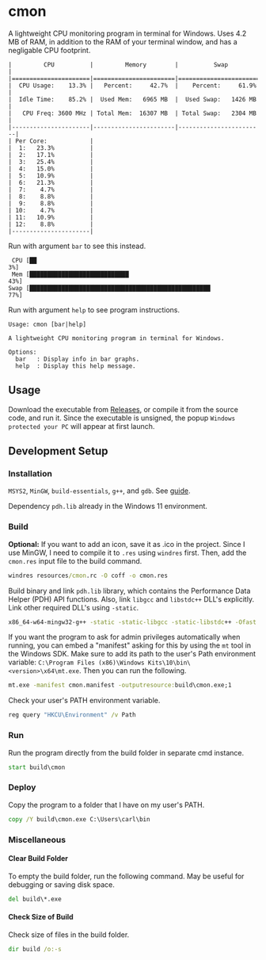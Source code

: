 # cmon

A lightweight CPU monitoring program in terminal for Windows. Uses 4.2 MB of RAM, in
addition to the RAM of your terminal window, and has a negligable CPU footprint.

```plaintext
|         CPU          |         Memory        |          Swap          |
|======================|=======================|========================|
|  CPU Usage:    13.3% |   Percent:     42.7%  |    Percent:     61.9%  |
|  Idle Time:    85.2% |  Used Mem:   6965 MB  |  Used Swap:   1426 MB  |
|   CPU Freq: 3600 MHz | Total Mem:  16307 MB  | Total Swap:   2304 MB  |
|----------------------|-----------------------|------------------------|
| Per Core:            |
|  1:   23.3%          |
|  2:   17.1%          |
|  3:   25.4%          |
|  4:   15.0%          |
|  5:   10.9%          |
|  6:   21.3%          |
|  7:    4.7%          |
|  8:    8.8%          |
|  9:    8.8%          |
| 10:    4.7%          |
| 11:   10.9%          |
| 12:    8.8%          |
|----------------------|
```

Run with argument `bar` to see this instead.

```plaintext
 CPU [██                                                              3%]
 Mem [████████████████████████████                                   43%]
Swap [███████████████████████████████████████████████████            77%]
```

Run with argument `help` to see program instructions.

```plaintext
Usage: cmon [bar|help]

A lightweight CPU monitoring program in terminal for Windows.

Options:
  bar   : Display info in bar graphs.
  help  : Display this help message.
```

## Usage

Download the executable from
[Releases](https://github.com/carlbodin/cmon/releases/latest), or compile it from the
source code, and run it. Since the executable is unsigned, the popup
`Windows protected your PC` will appear at first launch.

## Development Setup

### Installation

`MSYS2`, `MinGW`, `build-essentials`, `g++`, and `gdb`. See
[guide](https://code.visualstudio.com/docs/cpp/config-mingw).

Dependency `pdh.lib` already in the Windows 11 environment.

### Build

**Optional:** If you want to add an icon, save it as .ico in the project. Since I use
MinGW, I need to compile it to `.res` using `windres` first. Then, add the `cmon.res`
input file to the build command.

```cmd
windres resources/cmon.rc -O coff -o cmon.res
```

Build binary and link `pdh.lib` library, which contains the Performance Data Helper
(PDH) API functions. Also, link `libgcc` and `libstdc++` DLL's explicitly. Link other
required DLL's using `-static`.

```cmd
x86_64-w64-mingw32-g++ -static -static-libgcc -static-libstdc++ -Ofast -o build/cmon.exe cmon.cpp cmon.res -lpdh
```

If you want the program to ask for admin privileges automatically when running, you can
embed a "manifest" asking for this by using the `mt` tool in the Windows SDK. Make sure
to add its path to the user's Path environment variable:
`C:\Program Files (x86)\Windows Kits\10\bin\<version>\x64\mt.exe`. Then you can run the
following.

```cmd
mt.exe -manifest cmon.manifest -outputresource:build\cmon.exe;1
```

Check your user's PATH environment variable.

```cmd
reg query "HKCU\Environment" /v Path
```

### Run

Run the program directly from the build folder in separate cmd instance.

```cmd
start build\cmon
```

### Deploy

Copy the program to a folder that I have on my user's PATH.

```cmd
copy /Y build\cmon.exe C:\Users\carl\bin
```

### Miscellaneous

#### Clear Build Folder

To empty the build folder, run the following command. May be useful for debugging or
saving disk space.

```cmd
del build\*.exe
```

#### Check Size of Build

Check size of files in the build folder.

```cmd
dir build /o:-s
```
